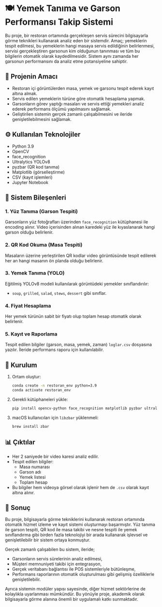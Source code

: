 # 🍽️ Yemek Tanıma ve Garson Performansı Takip Sistemi

Bu proje, bir restoran ortamında gerçekleşen servis sürecini bilgisayarla görme teknikleri kullanarak analiz eden bir sistemdir. Amaç; yemeklerin tespit edilmesi, bu yemeklerin hangi masaya servis edildiğinin belirlenmesi, servisi gerçekleştiren garsonun kim olduğunun tanınması ve tüm bu bilgilerin otomatik olarak kaydedilmesidir. Sistem aynı zamanda her garsonun performansını da analiz etme potansiyeline sahiptir.

## 🎯 Projenin Amacı

- Restoran içi görüntülerden masa, yemek ve garsonu tespit ederek kayıt altına almak.
- Servis edilen yemeklerin türüne göre otomatik hesaplama yapmak.
- Garsonların görev yaptığı masaları ve servis ettiği yemekleri analiz ederek performans ölçümü yapılmasını sağlamak.
- Geliştirilen sistemin gerçek zamanlı çalışabilmesini ve ileride genişletilebilmesini sağlamak.

## ⚙️ Kullanılan Teknolojiler

- Python 3.9
- OpenCV
- face_recognition
- Ultralytics YOLOv8
- pyzbar (QR kod tanıma)
- Matplotlib (görselleştirme)
- CSV (kayıt işlemleri)
- Jupyter Notebook


## 🧠 Sistem Bileşenleri

### 1. **Yüz Tanıma (Garson Tespiti)**
Garsonların yüz fotoğrafları üzerinden `face_recognition` kütüphanesi ile encoding alınır. Video içerisinden alınan karedeki yüz ile kıyaslanarak hangi garson olduğu belirlenir.

### 2. **QR Kod Okuma (Masa Tespiti)**
Masaların üzerine yerleştirilen QR kodlar video görüntüsünde tespit edilerek her an hangi masanın ön planda olduğu belirlenir.

### 3. **Yemek Tanıma (YOLO)**
Eğitilmiş YOLOv8 modeli kullanılarak görüntüdeki yemekler sınıflandırılır:
- `soup`, `grilled`, `salad`, `stews`, `dessert` gibi sınıflar.

### 4. **Fiyat Hesaplama**
Her yemek türünün sabit bir fiyatı olup toplam hesap otomatik olarak belirlenir.

### 5. **Kayıt ve Raporlama**
Tespit edilen bilgiler (garson, masa, yemek, zaman) `loglar.csv` dosyasına yazılır. İleride performans raporu için kullanılabilir.

## 🚀 Kurulum

1. Ortam oluştur:
   ```bash
   conda create -n restoran_env python=3.9
   conda activate restoran_env
   ```

2. Gerekli kütüphaneleri yükle:
   ```bash
   pip install opencv-python face_recognition matplotlib pyzbar ultralytics
   ```

3. macOS kullanıcıları için `libzbar` yüklenmeli:
   ```bash
   brew install zbar
   ```

## 📊 Çıktılar

- Her 2 saniyede bir video karesi analiz edilir.
- Tespit edilen bilgiler:
  - Masa numarası
  - Garson adı
  - Yemek listesi
  - Toplam hesap
- Bu bilgiler hem videoya görsel olarak işlenir hem de `.csv` olarak kayıt altına alınır.

## 📝 Sonuç

Bu proje, bilgisayarla görme tekniklerini kullanarak restoran ortamında otomatik hizmet izleme ve kayıt sistemi oluşturmayı başarmıştır. Yüz tanıma ile garson tespiti, QR kod ile masa takibi ve nesne tespiti ile yemek sınıflandırma gibi birden fazla teknolojiyi bir arada kullanarak işlevsel ve genişletilebilir bir sistem ortaya konmuştur.

Gerçek zamanlı çalışabilen bu sistem, ileride;
- Garsonların servis sürelerinin analiz edilmesi,
- Müşteri memnuniyeti takibi için entegrasyon,
- Gerçek veritabanı bağlantısı ile POS sistemleriyle bütünleşme,
- Performans raporlarının otomatik oluşturulması gibi gelişmiş özelliklerle genişletilebilir.

Ayrıca sistemin modüler yapısı sayesinde, diğer hizmet sektörlerine de kolaylıkla uyarlanması mümkündür. Bu yönüyle proje, akademik olarak bilgisayarla görme alanına önemli bir uygulamalı katkı sunmaktadır.

